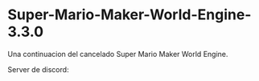 # Super-Mario-Maker-World-Engine-3.3.0
Una continuacion del cancelado Super Mario Maker World Engine.

Server de discord:
